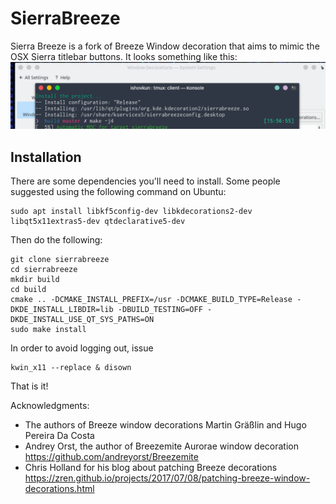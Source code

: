 # SierraBreeze
Sierra Breeze is a fork of Breeze Window decoration that aims to mimic the
OSX Sierra titlebar buttons. It looks something like this:
![Screenshot](Screenshot.png)

## Installation
There are some dependencies you'll need to install. Some people suggested using the following
command on Ubuntu:
```
sudo apt install libkf5config-dev libkdecorations2-dev libqt5x11extras5-dev qtdeclarative5-dev
```
Then do the following:
```
git clone sierrabreeze
cd sierrabreeze
mkdir build
cd build
cmake .. -DCMAKE_INSTALL_PREFIX=/usr -DCMAKE_BUILD_TYPE=Release -DKDE_INSTALL_LIBDIR=lib -DBUILD_TESTING=OFF -DKDE_INSTALL_USE_QT_SYS_PATHS=ON
sudo make install
```
In order to avoid logging out, issue
```
kwin_x11 --replace & disown
```
That is it!

Acknowledgments:
- The authors of Breeze window decorations Martin Gräßlin and Hugo Pereira Da Costa
- Andrey Orst, the author of Breezemite Aurorae window decoration
https://github.com/andreyorst/Breezemite
- Chris Holland for his blog about patching Breeze decorations
https://zren.github.io/projects/2017/07/08/patching-breeze-window-decorations.html
